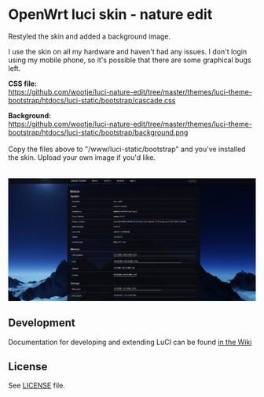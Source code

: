 # OpenWrt luci skin - nature edit


Restyled the skin and added a background image.

I use the skin on all my hardware and haven't had any issues. I don't login using my mobile phone, so it's possible that there are some graphical bugs left. 

<b>CSS file:</b>
<br>
https://github.com/wootje/luci-nature-edit/tree/master/themes/luci-theme-bootstrap/htdocs/luci-static/bootstrap/cascade.css

<b>Background:</b>
<br>
https://github.com/wootje/luci-nature-edit/tree/master/themes/luci-theme-bootstrap/htdocs/luci-static/bootstrap/background.png
<br>
<br>
Copy the files above to "/www/luci-static/bootstrap" and you've installed the skin. Upload your own image if you'd like.
<br>
<br>
<br>
<img src="https://github.com/wootje/luci-nature-edit/blob/master/screenshot.png"></img>


## Development

Documentation for developing and extending LuCI can be found [in the Wiki](https://github.com/openwrt/luci/wiki)

## License

See [LICENSE](LICENSE) file.
